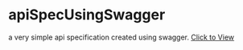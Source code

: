 # apiSpecUsingSwagger
a very simple api specification created using swagger.
[Click to View](https://app.swaggerhub.com/apis-docs/Kriti_Bhatia/MyDemo/1.0.0#/Search)
